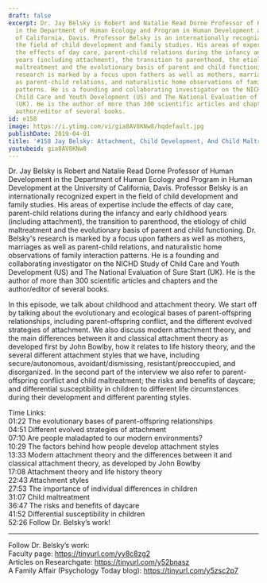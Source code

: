 ```yaml
---
draft: false
excerpt: Dr. Jay Belsky is Robert and Natalie Read Dorne Professor of Human Development
  in the Department of Human Ecology and Program in Human Development at the University
  of California, Davis. Professor Belsky is an internationally recognized expert in
  the field of child development and family studies. His areas of expertise include
  the effects of day care, parent-child relations during the infancy and early childhood
  years (including attachment), the transition to parenthood, the etiology of child
  maltreatment and the evolutionary basis of parent and child functioning. Dr. Belsky's
  research is marked by a focus upon fathers as well as mothers, marriages as well
  as parent-child relations, and naturalistic home observations of family interaction
  patterns. He is a founding and collaborating investigator on the NICHD Study of
  Child Care and Youth Development (US) and The National Evaluation of Sure Start
  (UK). He is the author of more than 300 scientific articles and chapters and the
  author/editor of several books.
id: e158
image: https://i.ytimg.com/vi/gia8AV8KNw8/hqdefault.jpg
publishDate: 2019-04-01
title: '#158 Jay Belsky: Attachment, Child Development, And Child Maltreatment'
youtubeid: gia8AV8KNw8
---
```

Dr. Jay Belsky is Robert and Natalie Read Dorne Professor of Human Development in the Department of Human Ecology and Program in Human Development at the University of California, Davis. Professor Belsky is an internationally recognized expert in the field of child development and family studies. His areas of expertise include the effects of day care, parent-child relations during the infancy and early childhood years (including attachment), the transition to parenthood, the etiology of child maltreatment and the evolutionary basis of parent and child functioning. Dr. Belsky's research is marked by a focus upon fathers as well as mothers, marriages as well as parent-child relations, and naturalistic home observations of family interaction patterns. He is a founding and collaborating investigator on the NICHD Study of Child Care and Youth Development (US) and The National Evaluation of Sure Start (UK). He is the author of more than 300 scientific articles and chapters and the author/editor of several books.

In this episode, we talk about childhood and attachment theory. We start off by talking about the evolutionary and ecological bases of parent-offspring relationships, including parent-offspring conflict, and the different evolved strategies of attachment. We also discuss modern attachment theory, and the main differences between it and classical attachment theory as developed first by John Bowlby, how it relates to life history theory, and the several different attachment styles that we have, including secure/autonomous, avoidant/dismissing, resistant/preoccupied, and disorganized. In the second part of the interview we also refer to parent-offspring conflict and child maltreatment; the risks and benefits of daycare; and differential susceptibility in children to different life circumstances during their development and different parenting styles.

Time Links:  
01:22  The evolutionary bases of parent-offspring relationships  
04:51  Different evolved strategies of attachment                              
07:10  Are people maladapted to our modern environments?     
10:29  The factors behind how people develop attachment styles                 
13:33  Modern attachment theory and the differences between it and classical attachment theory, as developed by John Bowlby              
17:08  Attachment theory and life history theory                   
22:43  Attachment styles             
27:53  The importance of individual differences in children     
31:07  Child maltreatment    
36:47  The risks and benefits of daycare  
41:52  Differential susceptibility in children  
52:26  Follow Dr. Belsky’s work!      

---

Follow Dr. Belsky’s work:  
Faculty page: https://tinyurl.com/yy8c8zg2  
Articles on Researchgate: https://tinyurl.com/y52bnasz  
A Family Affair (Psychology Today blog): https://tinyurl.com/y5zsc2p7
